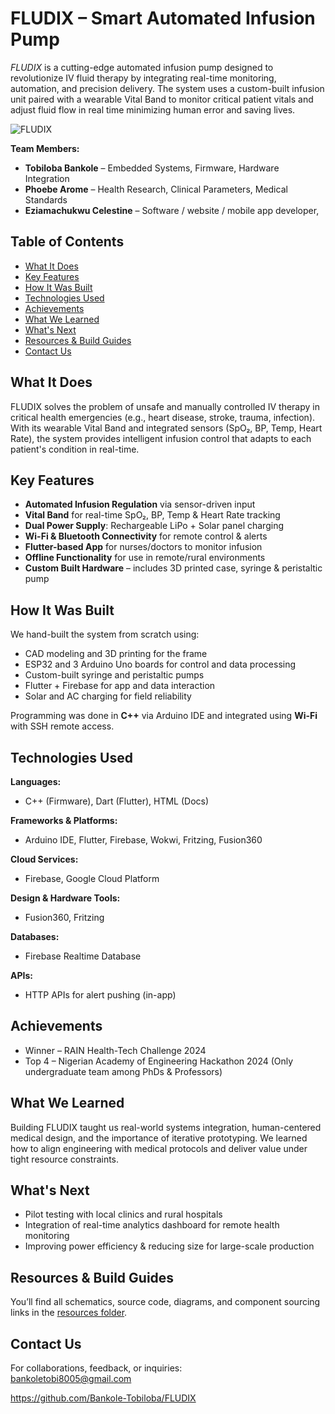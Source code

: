 # FLUDIX – Smart Automated Infusion Pump

*FLUDIX* is a cutting-edge automated infusion pump designed to revolutionize IV fluid therapy by integrating real-time monitoring, automation, and precision delivery. The system uses a custom-built infusion unit paired with a wearable Vital Band to monitor critical patient vitals and adjust fluid flow in real time minimizing human error and saving lives.

![FLUDIX](images/Fludix3D.png)

**Team Members:**
- **Tobiloba Bankole** – Embedded Systems, Firmware, Hardware Integration  
- **Phoebe Arome** – Health Research, Clinical Parameters, Medical Standards  
- **Eziamachukwu Celestine** – Software / website / mobile app developer,

## Table of Contents
- [What It Does](#what-it-does)
- [Key Features](#key-features)
- [How It Was Built](#how-it-was-built)
- [Technologies Used](#technologies-used)
- [Achievements](#achievements)
- [What We Learned](#what-we-learned)
- [What's Next](#whats-next)
- [Resources & Build Guides](#resources--build-guides)
- [Contact Us](#contact-us)

  
## What It Does

FLUDIX solves the problem of unsafe and manually controlled IV therapy in critical health emergencies (e.g., heart disease, stroke, trauma, infection). With its wearable Vital Band and integrated sensors (SpO₂, BP, Temp, Heart Rate), the system provides intelligent infusion control that adapts to each patient's condition in real-time.

## Key Features

- **Automated Infusion Regulation** via sensor-driven input
- **Vital Band** for real-time SpO₂, BP, Temp & Heart Rate tracking
- **Dual Power Supply**: Rechargeable LiPo + Solar panel charging
- **Wi-Fi & Bluetooth Connectivity** for remote control & alerts
- **Flutter-based App** for nurses/doctors to monitor infusion
- **Offline Functionality** for use in remote/rural environments
- **Custom Built Hardware** – includes 3D printed case, syringe & peristaltic pump

## How It Was Built

We hand-built the system from scratch using:
- CAD modeling and 3D printing for the frame
- ESP32 and 3 Arduino Uno boards for control and data processing
- Custom-built syringe and peristaltic pumps
- Flutter + Firebase for app and data interaction
- Solar and AC charging for field reliability

Programming was done in **C++** via Arduino IDE and integrated using **Wi-Fi** with SSH remote access.

## Technologies Used

**Languages:**  
- C++ (Firmware), Dart (Flutter), HTML (Docs)

**Frameworks & Platforms:**  
- Arduino IDE, Flutter, Firebase, Wokwi, Fritzing, Fusion360

**Cloud Services:**  
- Firebase, Google Cloud Platform

**Design & Hardware Tools:**  
- Fusion360, Fritzing


**Databases:**  
- Firebase Realtime Database

**APIs:**  
- HTTP APIs for alert pushing (in-app)

## Achievements

- Winner – RAIN Health-Tech Challenge 2024
- Top 4 – Nigerian Academy of Engineering Hackathon 2024 (Only undergraduate team among PhDs & Professors)

## What We Learned

Building FLUDIX taught us real-world systems integration, human-centered medical design, and the importance of iterative prototyping. We learned how to align engineering with medical protocols and deliver value under tight resource constraints.

## What's Next

- Pilot testing with local clinics and rural hospitals  
- Integration of real-time analytics dashboard for remote health monitoring  
- Improving power efficiency & reducing size for large-scale production  

## Resources & Build Guides

You’ll find all schematics, source code, diagrams, and component sourcing links in the [resources folder](./resources).

## Contact Us

For collaborations, feedback, or inquiries:  
bankoletobi8005@gmail.com

https://github.com/Bankole-Tobiloba/FLUDIX


